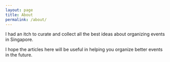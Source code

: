 ```yaml
---
layout: page
title: About
permalink: /about/
---
```


I had an itch to curate and collect all the best ideas about organizing events in Singapore.

I hope the articles here will be useful in helping you organize better events in the future.

